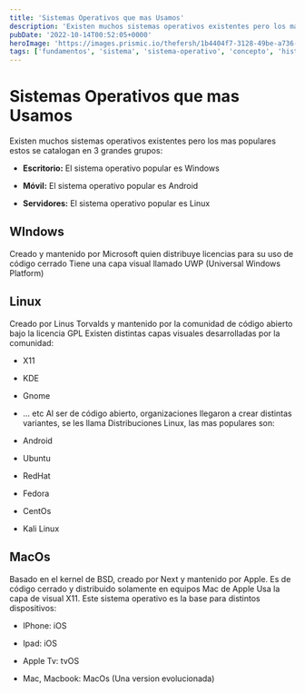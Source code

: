 ```yaml
---
title: 'Sistemas Operativos que mas Usamos'
description: 'Existen muchos sistemas operativos existentes pero los mas populares estos se catalogan en 3 grandes grupos:'
pubDate: '2022-10-14T00:52:05+0000'
heroImage: 'https://images.prismic.io/thefersh/1b4404f7-3128-49be-a736-f3919424a463_Protadas+blog.png?auto=compress,format'
tags: ['fundamentos', 'sistema', 'sistema-operativo', 'concepto', 'historia']
---
```

# Sistemas Operativos que mas Usamos
    
Existen muchos sistemas operativos existentes pero los mas populares estos se catalogan en 3 grandes grupos:
- **Escritorio:** El sistema operativo popular es Windows

- **Móvil:** El sistema operativo popular es Android

- **Servidores:** El sistema operativo popular es Linux

## WIndows

Creado y mantenido por Microsoft quien distribuye licencias para su uso de código cerrado
Tiene una capa visual llamado UWP (Universal Windows Platform)

## Linux

Creado por Linus Torvalds y mantenido por la comunidad de código abierto bajo la licencia GPL
Existen distintas capas visuales desarrolladas por la comunidad:

- X11

- KDE

- Gnome

- … etc
Al ser de código abierto, organizaciones llegaron a crear distintas variantes, se les llama Distribuciones Linux, las mas populares son:

- Android

- Ubuntu

- RedHat

- Fedora

- CentOs

- Kali Linux

## MacOs

Basado en el kernel de BSD, creado por Next y mantenido por Apple. Es de código cerrado y distribuido solamente en equipos Mac de Apple
Usa la capa de visual X11. Este sistema operativo es la base para distintos dispositivos:

- IPhone: iOS

- Ipad: iOS

- Apple Tv: tvOS

- Mac, Macbook: MacOs (Una version evolucionada)            
